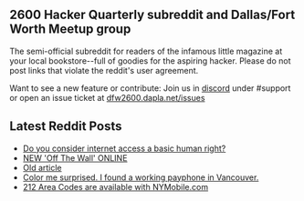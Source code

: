 ## 2600 Hacker Quarterly subreddit and Dallas/Fort Worth Meetup group
The semi-official subreddit for readers of the infamous little magazine at your local bookstore--full of goodies for the aspiring hacker. Please do not post links that violate the reddit's user agreement.

Want to see a new feature or contribute: 
Join us in [discord](https://dfw2600.dapla.net/chat) under #support or open an issue ticket at [dfw2600.dapla.net/issues](https://dfw2600.dapla.net/issues)

## Latest Reddit Posts
<!-- BLOG-POST-LIST:START -->
- [Do you consider internet access a basic human right?](https://www.reddit.com/r/2600/comments/1jelj54/do_you_consider_internet_access_a_basic_human/)
- [NEW 'Off The Wall' ONLINE](https://2600.com/wall/18-03-2025)
- [Old article](https://www.reddit.com/r/2600/comments/1jd1yjo/old_article/)
- [Color me surprised. I found a working payphone in Vancouver.](https://www.reddit.com/r/2600/comments/1jbndgt/color_me_surprised_i_found_a_working_payphone_in/)
- [212 Area Codes are available with NYMobile.com](https://www.reddit.com/r/2600/comments/1jbcru4/212_area_codes_are_available_with_nymobilecom/)
<!-- BLOG-POST-LIST:END -->
